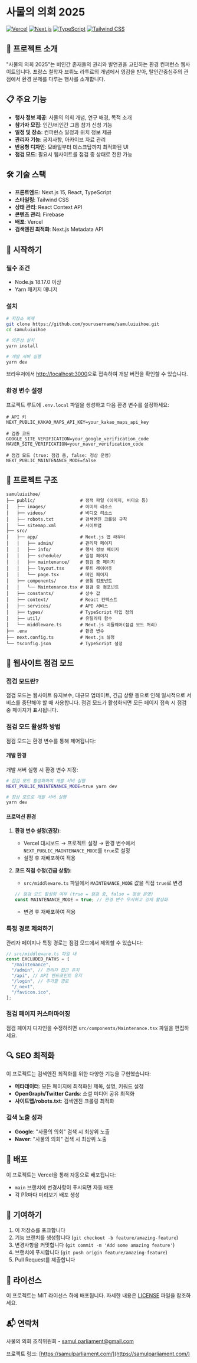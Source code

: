 # 사물의 의회 2025

[![Vercel](https://img.shields.io/badge/Vercel-000000?style=for-the-badge&logo=vercel&logoColor=white)](https://samuluiuihoe.vercel.app)
[![Next.js](https://img.shields.io/badge/Next.js-000000?style=for-the-badge&logo=next.js&logoColor=white)](https://nextjs.org/)
[![TypeScript](https://img.shields.io/badge/TypeScript-3178C6?style=for-the-badge&logo=typescript&logoColor=white)](https://www.typescriptlang.org/)
[![Tailwind CSS](https://img.shields.io/badge/Tailwind_CSS-38B2AC?style=for-the-badge&logo=tailwind-css&logoColor=white)](https://tailwindcss.com/)

## 📄 프로젝트 소개

"사물의 의회 2025"는 비인간 존재들의 권리와 발언권을 고민하는 환경 컨퍼런스 웹사이트입니다. 프랑스 철학자 브뤼노 라투르의 개념에서 영감을 받아, 탈인간중심주의 관점에서 환경 문제를 다루는 행사를 소개합니다.

## 📋 주요 기능

- **행사 정보 제공**: 사물의 의회 개념, 연구 배경, 목적 소개
- **참가자 모집**: 인간/비인간 그룹 참가 신청 기능
- **일정 및 장소**: 컨퍼런스 일정과 위치 정보 제공
- **관리자 기능**: 공지사항, 아카이브 자료 관리
- **반응형 디자인**: 모바일부터 데스크탑까지 최적화된 UI
- **점검 모드**: 필요시 웹사이트를 점검 중 상태로 전환 가능

## 🛠️ 기술 스택

- **프론트엔드**: Next.js 15, React, TypeScript
- **스타일링**: Tailwind CSS
- **상태 관리**: React Context API
- **콘텐츠 관리**: Firebase
- **배포**: Vercel
- **검색엔진 최적화**: Next.js Metadata API

## 🚀 시작하기

### 필수 조건

- Node.js 18.17.0 이상
- Yarn 패키지 매니저

### 설치

```bash
# 저장소 복제
git clone https://github.com/yourusername/samuluiuihoe.git
cd samuluiuihoe

# 의존성 설치
yarn install

# 개발 서버 실행
yarn dev
```

브라우저에서 [http://localhost:3000](http://localhost:3000)으로 접속하여 개발 버전을 확인할 수 있습니다.

### 환경 변수 설정

프로젝트 루트에 `.env.local` 파일을 생성하고 다음 환경 변수를 설정하세요:

```
# API 키
NEXT_PUBLIC_KAKAO_MAPS_API_KEY=your_kakao_maps_api_key

# 검증 코드
GOOGLE_SITE_VERIFICATION=your_google_verification_code
NAVER_SITE_VERIFICATION=your_naver_verification_code

# 점검 모드 (true: 점검 중, false: 정상 운영)
NEXT_PUBLIC_MAINTENANCE_MODE=false
```

## 📁 프로젝트 구조

```
samuluiuihoe/
├── public/                 # 정적 파일 (이미지, 비디오 등)
│   ├── images/             # 이미지 리소스
│   ├── videos/             # 비디오 리소스
│   ├── robots.txt          # 검색엔진 크롤링 규칙
│   └── sitemap.xml         # 사이트맵
├── src/
│   ├── app/                # Next.js 앱 라우터
│   │   ├── admin/          # 관리자 페이지
│   │   ├── info/           # 행사 정보 페이지
│   │   ├── schedule/       # 일정 페이지
│   │   ├── maintenance/    # 점검 중 페이지
│   │   ├── layout.tsx      # 루트 레이아웃
│   │   └── page.tsx        # 메인 페이지
│   ├── components/         # 공통 컴포넌트
│   │   └── Maintenance.tsx # 점검 중 컴포넌트
│   ├── constants/          # 상수 값
│   ├── context/            # React 컨텍스트
│   ├── services/           # API 서비스
│   ├── types/              # TypeScript 타입 정의
│   ├── util/               # 유틸리티 함수
│   └── middleware.ts       # Next.js 미들웨어(점검 모드 처리)
├── .env                    # 환경 변수
├── next.config.ts          # Next.js 설정
└── tsconfig.json           # TypeScript 설정
```

## 🔄 웹사이트 점검 모드

### 점검 모드란?

점검 모드는 웹사이트 유지보수, 대규모 업데이트, 긴급 상황 등으로 인해 일시적으로 서비스를 중단해야 할 때 사용합니다. 점검 모드가 활성화되면 모든 페이지 접속 시 점검 중 페이지가 표시됩니다.

### 점검 모드 활성화 방법

점검 모드는 환경 변수를 통해 제어됩니다:

#### 개발 환경

개발 서버 실행 시 환경 변수 지정:

```bash
# 점검 모드 활성화하여 개발 서버 실행
NEXT_PUBLIC_MAINTENANCE_MODE=true yarn dev

# 정상 모드로 개발 서버 실행
yarn dev
```

#### 프로덕션 환경

1. **환경 변수 설정(권장)**:

   - Vercel 대시보드 → 프로젝트 설정 → 환경 변수에서 `NEXT_PUBLIC_MAINTENANCE_MODE`를 `true`로 설정
   - 설정 후 재배포하여 적용

2. **코드 직접 수정(긴급 상황)**:
   - `src/middleware.ts` 파일에서 `MAINTENANCE_MODE` 값을 직접 `true`로 변경
   ```typescript
   // 점검 모드 활성화 여부 (true = 점검 중, false = 정상 운영)
   const MAINTENANCE_MODE = true; // 환경 변수 무시하고 강제 활성화
   ```
   - 변경 후 재배포하여 적용

### 특정 경로 제외하기

관리자 페이지나 특정 경로는 점검 모드에서 제외할 수 있습니다:

```typescript
// src/middleware.ts 파일 내
const EXCLUDED_PATHS = [
  "/maintenance",
  "/admin", // 관리자 접근 유지
  "/api", // API 엔드포인트 유지
  "/login", // 추가할 경로
  "/_next",
  "/favicon.ico",
];
```

### 점검 페이지 커스터마이징

점검 페이지 디자인을 수정하려면 `src/components/Maintenance.tsx` 파일을 편집하세요.

## 🔍 SEO 최적화

이 프로젝트는 검색엔진 최적화를 위한 다양한 기능을 구현했습니다:

- **메타데이터**: 모든 페이지에 최적화된 제목, 설명, 키워드 설정
- **OpenGraph/Twitter Cards**: 소셜 미디어 공유 최적화
- **사이트맵/robots.txt**: 검색엔진 크롤링 최적화

### 검색 노출 성과

- **Google**: "사물의 의회" 검색 시 최상위 노출
- **Naver**: "사물의 의회" 검색 시 최상위 노출

## 🔄 배포

이 프로젝트는 Vercel을 통해 자동으로 배포됩니다:

- `main` 브랜치에 변경사항이 푸시되면 자동 배포
- 각 PR마다 미리보기 배포 생성

## 🤝 기여하기

1. 이 저장소를 포크합니다
2. 기능 브랜치를 생성합니다 (`git checkout -b feature/amazing-feature`)
3. 변경사항을 커밋합니다 (`git commit -m 'Add some amazing feature'`)
4. 브랜치에 푸시합니다 (`git push origin feature/amazing-feature`)
5. Pull Request를 제출합니다

## 📝 라이선스

이 프로젝트는 MIT 라이선스 하에 배포됩니다. 자세한 내용은 [LICENSE](LICENSE) 파일을 참조하세요.

## 📬 연락처

사물의 의회 조직위원회 - samul.parliament@gmail.com

프로젝트 링크: [https://samulparliament.com/](https://samulparliament.com/)

